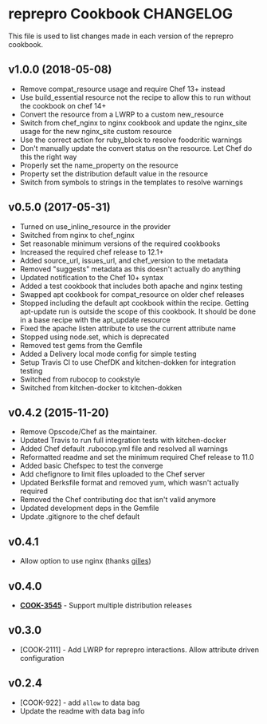 # reprepro Cookbook CHANGELOG

This file is used to list changes made in each version of the reprepro cookbook.

## v1.0.0 (2018-05-08)

- Remove compat_resource usage and require Chef 13+ instead
- Use build_essential resource not the recipe to allow this to run without the cookbook on chef 14+
- Convert the resource from a LWRP to a custom new_resource
- Switch from chef_nginx to nginx cookbook and update the nginx_site usage for the new nginx_site custom resource
- Use the correct action for ruby_block to resolve foodcritic warnings
- Don't manually update the convert status on the resource. Let Chef do this the right way
- Properly set the name_property on the resource
- Property set the distribution default value in the resource
- Switch from symbols to strings in the templates to resolve warnings

## v0.5.0 (2017-05-31)

- Turned on use_inline_resource in the provider
- Switched from nginx to chef_nginx
- Set reasonable minimum versions of the required cookbooks
- Increased the required chef release to 12.1+
- Added source_url, issues_url, and chef_version to the metadata
- Removed "suggests" metadata as this doesn't actually do anything
- Updated notification to the Chef 10+ syntax
- Added a test cookbook that includes both apache and nginx testing
- Swapped apt cookbook for compat_resource on older chef releases
- Stopped including the default apt cookbook within the recipe. Getting apt-update run is outside the scope of this cookbook. It should be done in a base recipe with the apt_update resource
- Fixed the apache listen attribute to use the current attribute name
- Stopped using node.set, which is deprecated
- Removed test gems from the Gemfile
- Added a Delivery local mode config for simple testing
- Setup Travis CI to use ChefDK and kitchen-dokken for integration testing
- Switched from rubocop to cookstyle
- Switched from kitchen-docker to kitchen-dokken

## v0.4.2 (2015-11-20)

- Remove Opscode/Chef as the maintainer.
- Updated Travis to run full integration tests with kitchen-docker
- Added Chef default .rubocop.yml file and resolved all warnings
- Reformatted readme and set the minimum required Chef release to 11.0
- Added basic Chefspec to test the converge
- Add chefignore to limit files uploaded to the Chef server
- Updated Berksfile format and removed yum, which wasn't actually required
- Removed the Chef contributing doc that isn't valid anymore
- Updated development deps in the Gemfile
- Update .gitignore to the chef default

## v0.4.1

- Allow option to use nginx (thanks [gilles](https://github.com/gilles))

## v0.4.0

- **[COOK-3545](https://tickets.opscode.com/browse/COOK-3545)** - Support multiple distribution releases

## v0.3.0

- [COOK-2111] - Add LWRP for reprepro interactions. Allow attribute driven configuration

## v0.2.4

- [COOK-922] - add `allow` to data bag
- Update the readme with data bag info
